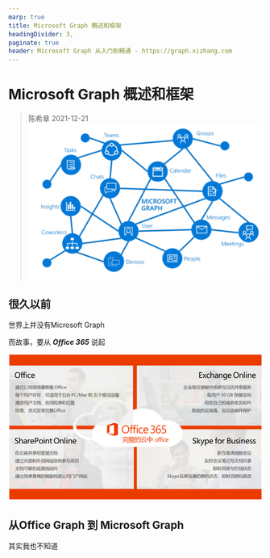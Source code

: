 ```yaml
---
marp: true
title: Microsoft Graph 概述和框架
headingDivider: 3,
paginate: true
header: Microsoft Graph 从入门到精通 - https://graph.xizhang.com
---
```


# Microsoft Graph 概述和框架
> 陈希章 2021-12-21
![bg fit right:40%](../images/graph.png)

## 很久以前

世界上并没有Microsoft Graph

而故事，要从 ***Office 365*** 说起

![bg fit right:70%](../images/office365.png)

## 从Office Graph 到 Microsoft Graph

其实我也不知道


